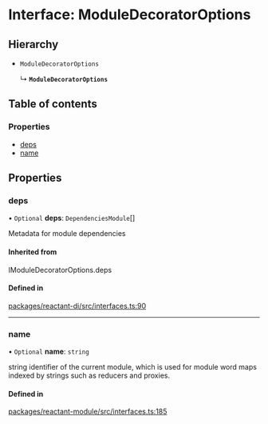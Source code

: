 # Interface: ModuleDecoratorOptions

## Hierarchy

- `ModuleDecoratorOptions`

  ↳ **`ModuleDecoratorOptions`**

## Table of contents

### Properties

- [deps](ModuleDecoratorOptions.md#deps)
- [name](ModuleDecoratorOptions.md#name)

## Properties

### deps

• `Optional` **deps**: `DependenciesModule`[]

Metadata for module dependencies

#### Inherited from

IModuleDecoratorOptions.deps

#### Defined in

[packages/reactant-di/src/interfaces.ts:90](https://github.com/unadlib/reactant/blob/3696addb/packages/reactant-di/src/interfaces.ts#L90)

___

### name

• `Optional` **name**: `string`

string identifier of the current module, which is used for module word maps indexed by strings such as reducers and proxies.

#### Defined in

[packages/reactant-module/src/interfaces.ts:185](https://github.com/unadlib/reactant/blob/3696addb/packages/reactant-module/src/interfaces.ts#L185)
